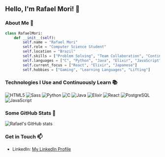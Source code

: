 ## Hello, I'm Rafael Mori! 👋

### About Me 🌟

```python
class RafaelMori:
    def __init__(self):
        self.name = "Rafael Mori"
        self.role = "Computer Science Student"
        self.location = "Brazil"
        self.skills = ["Problem Solving", "Team Collaboration", "Continuous Learning"]
        self.languages = ["C", "Python", "Java", "Elixir", "JavaScript", "SQL"]
        self.current_focus = ["React", "Elixir", "Japanese"]
        self.hobbies = ["Gaming", "Learning Languages", "Lifting"]
```

### Technologies I Use and Continuously Learn 📚

![HTML5](https://img.shields.io/badge/HTML5-E34F26?style=for-the-badge&logo=html5&logoColor=white)
![Sass](https://img.shields.io/badge/Sass-CC6699?style=for-the-badge&logo=sass&logoColor=white)
![Python](https://img.shields.io/badge/Python-14354C?style=for-the-badge&logo=python&logoColor=white)
![C](https://img.shields.io/badge/C-00599C?style=for-the-badge&logo=c&logoColor=white)
![Java](https://img.shields.io/badge/Java-ED8B00?style=for-the-badge&logo=openjdk&logoColor=white)
![Elixir](https://img.shields.io/badge/Elixir-4B275F?style=for-the-badge&logo=elixir&logoColor=white)
![React](https://img.shields.io/badge/React-20232A?style=for-the-badge&logo=react&logoColor=61DAFB)
![PostgreSQL](https://img.shields.io/badge/PostgreSQL-316192?style=for-the-badge&logo=postgresql&logoColor=white)
![JavaScript](https://img.shields.io/badge/JavaScript-F7DF1E?style=for-the-badge&logo=javascript&logoColor=black)

### Some GitHub Stats 🎯
![Rafael's GitHub stats](https://github-readme-stats.vercel.app/api?username=Rafael-Mori-2022&show_icons=true&theme=tokyonight)

### Get in Touch 📫
- LinkedIn: [My LinkedIn Profile](https://www.linkedin.com/in/rafael-mori-6bb133238/)
